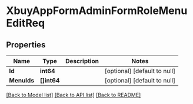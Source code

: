 # XbuyAppFormAdminFormRoleMenuEditReq

## Properties
Name | Type | Description | Notes
------------ | ------------- | ------------- | -------------
**Id** | **int64** |  | [optional] [default to null]
**MenuIds** | **[]int64** |  | [optional] [default to null]

[[Back to Model list]](../README.md#documentation-for-models) [[Back to API list]](../README.md#documentation-for-api-endpoints) [[Back to README]](../README.md)

